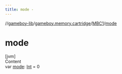 ```yaml
---
title: mode -
---
```

//[gameboy-lib](../../index.md)/[gameboy.memory.cartridge](../index.md)/[MBC1](index.md)/[mode](mode.md)



# mode  
[jvm]  
Content  
var [mode](mode.md): [Int](https://kotlinlang.org/api/latest/jvm/stdlib/kotlin/-int/index.html) = 0  



